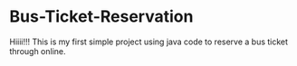 # Bus-Ticket-Reservation
Hiiii!!! This is my first simple project using java code to reserve a bus ticket through online.
